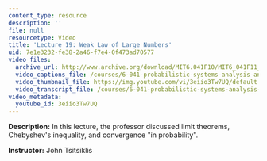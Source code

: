 ```yaml
---
content_type: resource
description: ''
file: null
resourcetype: Video
title: 'Lecture 19: Weak Law of Large Numbers'
uid: 7e1e3232-fe38-2a46-f7e4-0f473ad70577
video_files:
  archive_url: http://www.archive.org/download/MIT6.041F10/MIT6_041F11_lec19_300k.mp4
  video_captions_file: /courses/6-041-probabilistic-systems-analysis-and-applied-probability-fall-2010/0d4ab21cb6535a6996e31e8a30a322e7_3eiio3Tw7UQ.vtt
  video_thumbnail_file: https://img.youtube.com/vi/3eiio3Tw7UQ/default.jpg
  video_transcript_file: /courses/6-041-probabilistic-systems-analysis-and-applied-probability-fall-2010/f85fbe17b036337cba3d0c6906a5bea3_3eiio3Tw7UQ.pdf
video_metadata:
  youtube_id: 3eiio3Tw7UQ
---
```


**Description:** In this lecture, the professor discussed limit theorems, Chebyshev's inequality, and convergence "in probability".

**Instructor:** John Tsitsiklis